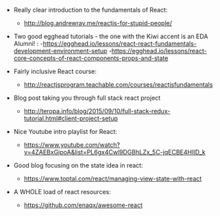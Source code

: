- Really clear introduction to the fundamentals of React:
  - http://blog.andrewray.me/reactjs-for-stupid-people/

- Two good egghead tutorials - the one with the Kiwi accent is an EDA Alumni! :
    -https://egghead.io/lessons/react-react-fundamentals-development-environment-setup
    -https://egghead.io/lessons/react-core-concepts-of-react-components-props-and-state

- Fairly inclusive React course:
  - http://reactjsprogram.teachable.com/courses/reactjsfundamentals

- Blog post taking you through full stack react project
  - http://teropa.info/blog/2015/09/10/full-stack-redux-tutorial.html#client-project-setup

- Nice Youtube intro playlist for React:
  - https://www.youtube.com/watch?v=4ZAEBxGipoA&list=PL6gx4Cwl9DGBhLZx_5C-jqECBE4HIID_k

- Good blog focusing on the state idea in react:
  - https://www.toptal.com/react/managing-view-state-with-react

- A WHOLE load of react resources:
  - https://github.com/enaqx/awesome-react